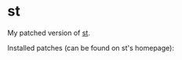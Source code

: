 # st

My patched version of [st](https://st.suckless.org).

Installed patches (can be found on st's homepage):
